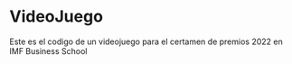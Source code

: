 # VideoJuego
Este es el codigo de un videojuego para el certamen de premios 2022  en IMF Business School
